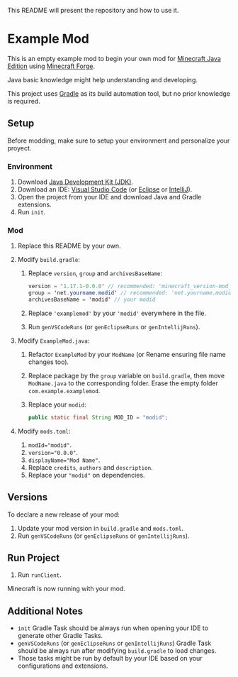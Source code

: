 This README will present the repository and how to use it.

# Example Mod

This is an empty example mod to begin your own mod for [Minecraft Java Edition](https://minecraft.fandom.com/wiki/Java_Edition) using [Minecraft Forge](https://mcforge.readthedocs.io/).

Java basic knowledge might help understanding and developing.

This project uses [Gradle](https://gradle.org/) as its build automation tool, but no prior knowledge is required.

## Setup

Before modding, make sure to setup your environment and personalize your proyect.

### Environment

1. Download [Java Development Kit (JDK)](https://www.oracle.com/java/technologies/downloads/).
2. Download an IDE: [Visual Studio Code](https://code.visualstudio.com/) (or [Eclipse](https://www.eclipse.org/downloads/) or [IntelliJ](https://www.jetbrains.com/idea/download/#section=windows)).
3. Open the project from your IDE and download Java and Gradle extensions.
4. Run `init`.

### Mod

1. Replace this README by your own.
2. Modify `build.gradle`:

    1. Replace `version`, `group` and `archivesBaseName`:

        ```java
        version = '1.17.1-0.0.0' // recommended: 'minecraft_version-mod_version'
        group = 'net.yourname.modid' // recommended: 'net.yourname.modid'
        archivesBaseName = 'modid' // your modid
        ```

    2. Replace `'examplemod'` by your `'modid'` everywhere in the file.
    3. Run `genVSCodeRuns` (or `genEclipseRuns` or `genIntellijRuns`).

3. Modify `ExampleMod.java`:

    1. Refactor `ExampleMod` by your `ModName` (or Rename ensuring file name changes too).
    2. Replace package by the `group` variable on `build.gradle`, then move `ModName.java` to the corresponding folder. Erase the empty folder `com.example.examplemod`.
    3. Replace your `modid`:

        ```java
        public static final String MOD_ID = "modid";
        ```

4. Modify `mods.toml`:

    1. `modId="modid"`.
    2. `version="0.0.0"`.
    3. `displayName="Mod Name"`.
    4. Replace `credits`, `authors` and `description`.
    5. Replace your `"modid"` on dependencies.

## Versions

To declare a new release of your mod:

1. Update your mod version in `build.gradle` and `mods.toml`.
2. Run `genVSCodeRuns` (or `genEclipseRuns` or `genIntellijRuns`).

## Run Project

1. Run `runClient`.

Minecraft is now running with your mod.

## Additional Notes

-   `init` Gradle Task should be always run when opening your IDE to generate other Gradle Tasks.
-   `genVSCodeRuns` (or `genEclipseRuns` or `genIntellijRuns`) Gradle Task should be always run after modifying `build.gradle` to load changes.
-   Those tasks might be run by default by your IDE based on your configurations and extensions.
